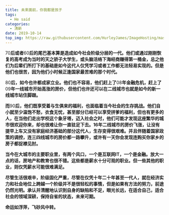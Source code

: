 ```yaml
---
title: 未来面前，你我都是孩子
tags:
  - He said
categories: 
  - 清新
date: 2019-10-14
top_img: https://raw.githubusercontent.com/HurleyJames/ImageHosting/master/Programming%20is%20an%20art%20form.%20%20Innos%20Blog.jpg  
---
```


70**后或者**60**后的尾巴基本算是造成如今社会阶级分层的一代。他们或通过刚刚恢复的高考成为当时的天之骄子大学生，或头脑活络下海经商赚得第一桶金，总之他们为后辈们所打下的基础是如今这代人仅凭学习或者工作都无法轻易实现的。但是他们也很苦，因为他们小时候正逢国家最苦难的那个时代。**

<!-- more -->

80**后，如今也许都成家立业。他们也不容易，他们赶上了**08**年金融危机，赶上了**09**年一线城市开始高涨的房价，但他们也许还可以在二线城市也就是如今的新一线城市站住脚跟。**

**而**90**后，他们既享受着与生俱来的福利，也面临着当今社会的生存挑战。他们自小就至少温饱不愁，衣食无忧，甚至部分已经可以享受拼爹的福利，但也有更多的人，在当他们走出学校这个象牙塔，迈入社会之时，他们可能才发现这座繁华的城市很欢迎你来，却也很难让你一直驻足下去。**16**年二线城市的房价飞涨，让没有提早上车又没有家庭经济基础的部分这代人，生存变得很艰难。并且伴随着国家政策的调控，连三四线城市的房价都一路攀升，或许有一天你会发现连购买你家乡的房子都捉襟见肘。**

**当今在大城市的主要职业里，有两个风口，一个是互联网IT，一个是金融。放大一点的话，房地产和教育也很不错。这些都是薪水十分可观的职业。但一些其他的职业，则仅凭薪水可能很难满足。**

**尽管生活很艰辛，阶级固化严重，尽管在仅凭十年二十年甚至一代人，就在经济实力和社会地位上跨越一个阶级并不是很轻松的事情，但是如果有方法的努力，前途仍然光明。承认并清醒地认识到自身的缺陷和不足，眼光长远，在适合自己，适合社会的领域深耕，保持自省的状态，未来可期。**

**命运如浮萍，飞砂风中转。**